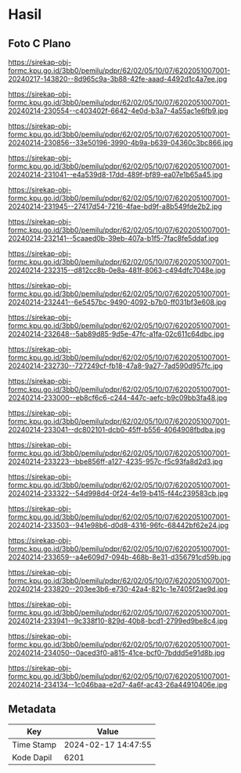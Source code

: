 # Hasil

## Foto C Plano

https://sirekap-obj-formc.kpu.go.id/3bb0/pemilu/pdpr/62/02/05/10/07/6202051007001-20240217-143820--8d965c9a-3b88-42fe-aaad-4492d1c4a7ee.jpg

https://sirekap-obj-formc.kpu.go.id/3bb0/pemilu/pdpr/62/02/05/10/07/6202051007001-20240214-230554--c403402f-6642-4e0d-b3a7-4a55ac1e6fb9.jpg

https://sirekap-obj-formc.kpu.go.id/3bb0/pemilu/pdpr/62/02/05/10/07/6202051007001-20240214-230856--33e50196-3990-4b9a-b639-04360c3bc866.jpg

https://sirekap-obj-formc.kpu.go.id/3bb0/pemilu/pdpr/62/02/05/10/07/6202051007001-20240214-231041--e4a539d8-17dd-489f-bf89-ea07e1b65a45.jpg

https://sirekap-obj-formc.kpu.go.id/3bb0/pemilu/pdpr/62/02/05/10/07/6202051007001-20240214-231945--27417d54-7216-4fae-bd9f-a8b549fde2b2.jpg

https://sirekap-obj-formc.kpu.go.id/3bb0/pemilu/pdpr/62/02/05/10/07/6202051007001-20240214-232141--5caaed0b-39eb-407a-b1f5-7fac8fe5ddaf.jpg

https://sirekap-obj-formc.kpu.go.id/3bb0/pemilu/pdpr/62/02/05/10/07/6202051007001-20240214-232315--d812cc8b-0e8a-481f-8063-c494dfc7048e.jpg

https://sirekap-obj-formc.kpu.go.id/3bb0/pemilu/pdpr/62/02/05/10/07/6202051007001-20240214-232441--6e5457bc-9490-4092-b7b0-ff031bf3e608.jpg

https://sirekap-obj-formc.kpu.go.id/3bb0/pemilu/pdpr/62/02/05/10/07/6202051007001-20240214-232648--5ab89d85-9d5e-47fc-a1fa-02c611c64dbc.jpg

https://sirekap-obj-formc.kpu.go.id/3bb0/pemilu/pdpr/62/02/05/10/07/6202051007001-20240214-232730--727249cf-fb18-47a8-9a27-7ad590d957fc.jpg

https://sirekap-obj-formc.kpu.go.id/3bb0/pemilu/pdpr/62/02/05/10/07/6202051007001-20240214-233000--eb8cf6c6-c244-447c-aefc-b9c09bb3fa48.jpg

https://sirekap-obj-formc.kpu.go.id/3bb0/pemilu/pdpr/62/02/05/10/07/6202051007001-20240214-233041--dc802101-dcb0-45ff-b556-4064908fbdba.jpg

https://sirekap-obj-formc.kpu.go.id/3bb0/pemilu/pdpr/62/02/05/10/07/6202051007001-20240214-233223--bbe856ff-a127-4235-957c-f5c93fa8d2d3.jpg

https://sirekap-obj-formc.kpu.go.id/3bb0/pemilu/pdpr/62/02/05/10/07/6202051007001-20240214-233322--54d998d4-0f24-4e19-b415-f44c239583cb.jpg

https://sirekap-obj-formc.kpu.go.id/3bb0/pemilu/pdpr/62/02/05/10/07/6202051007001-20240214-233503--941e98b6-d0d8-4316-96fc-68442bf62e24.jpg

https://sirekap-obj-formc.kpu.go.id/3bb0/pemilu/pdpr/62/02/05/10/07/6202051007001-20240214-233659--a4e609d7-094b-468b-8e31-d356791cd59b.jpg

https://sirekap-obj-formc.kpu.go.id/3bb0/pemilu/pdpr/62/02/05/10/07/6202051007001-20240214-233820--203ee3b6-e730-42a4-821c-1e7405f2ae9d.jpg

https://sirekap-obj-formc.kpu.go.id/3bb0/pemilu/pdpr/62/02/05/10/07/6202051007001-20240214-233941--9c338f10-829d-40b8-bcd1-2799ed9be8c4.jpg

https://sirekap-obj-formc.kpu.go.id/3bb0/pemilu/pdpr/62/02/05/10/07/6202051007001-20240214-234050--0aced3f0-a815-41ce-bcf0-7bddd5e91d8b.jpg

https://sirekap-obj-formc.kpu.go.id/3bb0/pemilu/pdpr/62/02/05/10/07/6202051007001-20240214-234134--1c046baa-e2d7-4a6f-ac43-26a44910406e.jpg


## Metadata

| Key        | Value               |
| ---------- | ------------------- |
| Time Stamp | 2024-02-17 14:47:55 |
| Kode Dapil | 6201                |



